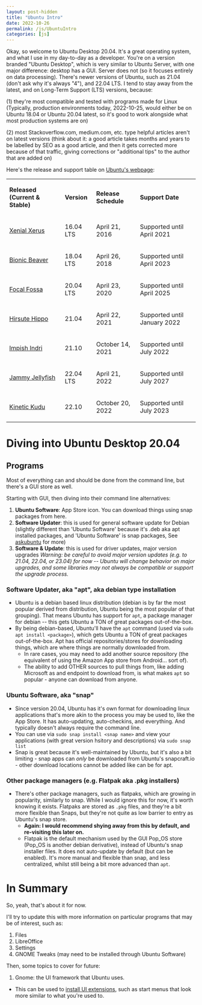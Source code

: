 ```yaml
---
layout: post-hidden
title: "Ubuntu Intro"
date: 2022-10-26
permalink: /js/UbuntuIntro
categories: [js]
---
```


Okay, so welcome to Ubuntu Desktop 20.04. It's a great operating system, and what I use in my day-to-day as a developer. You're on a version branded "Ubuntu Desktop", which is very similar to Ubuntu Server, with one major difference: desktop has a GUI. Server does not (so it focuses entirely on data processing). There's newer versions of Ubuntu, such as 21.04 (don't ask why it's always "4"), and 22.04 LTS. I tend to stay away from the latest, and on Long-Term Support (LTS) versions, because:

(1) they're most compatible and tested with programs made for Linux (Typically, production environments today, 2022-10-25, would either be on Ubuntu 18.04 or Ubuntu 20.04 latest, so it's good to work alongside what most production systems are on)

(2) most Stackoverflow.com, medium.com, etc. type helpful articles aren't on latest versions (think about it: a good article takes months and years to be labelled by SEO as a good article, and then it gets corrected more because of that traffic, giving corrections or "additional tips" to the author that are added on)

Here's the release and support table on [Ubuntu's webpage](https://wiki.ubuntu.com/):
<div><table><tbody><tr>  <td><p class="line891"><strong>Released (Current &amp; Stable)</strong></p></td>
  <td><p class="line891"><strong>Version</strong></p></td>
  <td><p class="line891"><strong>Release Schedule</strong></p></td>
  <td><p class="line891"><strong>Support Date</strong></p></td>
</tr>
<tr>  <td><span class="anchor" id="line-40"></span><p class="line891"><a href="/XenialXerus/ReleaseNotes">Xenial Xerus</a></p></td>
  <td><p class="line862">16.04 LTS</p></td>
  <td><p class="line862">April 21, 2016</p></td>
  <td><p class="line862">Supported until April 2021</p></td>
</tr>
<tr>  <td><span class="anchor" id="line-41"></span><p class="line891"><a href="/BionicBeaver/ReleaseNotes">Bionic Beaver</a></p></td>
  <td><p class="line862">18.04 LTS</p></td>
  <td><p class="line862">April 26, 2018</p></td>
  <td><p class="line862">Supported until April 2023</p></td>
</tr>
<tr>  <td><span class="anchor" id="line-42"></span><p class="line891"><a href="/FocalFossa/ReleaseNotes">Focal Fossa</a></p></td>
  <td><p class="line862">20.04 LTS</p></td>
  <td><p class="line862">April 23, 2020</p></td>
  <td><p class="line862">Supported until April 2025</p></td>
</tr>
<tr>  <td><span class="anchor" id="line-43"></span><p class="line891"><a href="/HirsuteHippo/ReleaseNotes">Hirsute Hippo</a></p></td>
  <td><p class="line862">21.04</p></td>
  <td><p class="line862">April 22, 2021</p></td>
  <td><p class="line862">Supported until January 2022</p></td>
</tr>
<tr>  <td><span class="anchor" id="line-44"></span><p class="line891"><a href="/ImpishIndri/ReleaseNotes">Impish Indri</a></p></td>
  <td><p class="line862">21.10</p></td>
  <td><p class="line862">October 14, 2021</p></td>
  <td><p class="line862">Supported until July 2022</p></td>
</tr>
<tr>  <td><span class="anchor" id="line-45"></span><p class="line891"><a href="/JammyJellyfish/ReleaseNotes">Jammy Jellyfish</a></p></td>
  <td><p class="line862">22.04 LTS</p></td>
  <td><p class="line862">April 21, 2022</p></td>
  <td><p class="line862">Supported until July 2027</p></td>
</tr>
<tr>  <td><span class="anchor" id="line-46"></span><p class="line891"><a href="/KineticKudu/ReleaseNotes">Kinetic Kudu</a></p></td>
  <td><p class="line862">22.10</p></td>
  <td><p class="line862">October 20, 2022</p></td>
  <td><p class="line862">Supported until July 2023</p></td>
</tr>
</tbody></table></div>


# Diving into Ubuntu Desktop 20.04

## Programs
Most of everything can and should be done from the command line, but there's a GUI store as well. 

Starting with GUI, then diving into their command line alternatives:

1. **Ubuntu Software**: App Store icon. You can download things using snap packages from here.
2. **Software Updater**: this is used for general software update for Debian (slightly different than 'Ubuntu Software' because it's .deb aka apt installed packages, and 'Ubuntu Software' is snap packages, See [askubuntu](https://askubuntu.com/questions/789668/what-is-the-difference-between-software-updater-and-ubuntu-software-updates) for more) 
3. **Software & Update**: this is used for driver updates, major version upgrades
  _Warning: be careful to avoid major version updates (e.g. to 21.04, 22.04, or 23.04) for now -- Ubuntu will change behavior on major upgrades, and some libraries may not always be compatible or support the upgrade process._
 
### Software Updater, aka "apt", aka debian type installation
- Ubuntu is a debian based linux distribution (debian is by far the most popular derived from distribution, Ubuntu being the most popular of that grouping). That means Ubuntu has support for `apt`, a package manager for debian -- this gets Ubuntu a TON of great packages out-of-the-box. 
- By being debian-based, Ubuntu'll have the `apt` command (used via `sudo apt install <package>`), which gets Ubuntu a TON of great packages out-of-the-box. Apt has official repositories/stores for downloading things, which are where things are normally downloaded from. 
  - In rare cases, you may need to add another source repository (the equivalent of using the Amazon App store from Android... sort of).
  - The ability to add OTHER sources to pull things from, like adding Microsoft as and endpoint to download from, is what makes `apt` so popular - anyone can download from anyone.

### Ubuntu Software, aka "snap"
- Since version 20.04, Ubuntu has it's own format for downloading linux applications that's more akin to the process you may be used to, like the App Store. It has auto-updating, auto-checkins, and everything. And typically doesn't always require the command line.
- You can use via `sudo snap install <snap name>` and view your applications (with great version hsitory and descriptions) via `sudo snap list`
- Snap is great because it's well-maintained by Ubuntu, but it's also a bit limiting - snap apps can _only_ be downloaded from Ubuntu's snapcraft.io - other download locations cannot be added like can be for apt.

### Other package managers (e.g. Flatpak aka .pkg installers)
- There's other package managers, such as flatpaks, which are growing in popularity, similarly to snap. While I would ignore this for now, it's worth knowing it exists. Flatpaks are stored as `.pkg` files, and they're a bit more flexible than Snaps, but they're not quite as low barrier to entry as Ubuntu's snap store. 
  - __Again: I would recommend shying away from this by default, and re-visiting this later on.__
  - Flatpak is the default mechanism used by the GUI Pop_OS store (Pop_OS is another debian derivative), instead of Ubuntu's snap installer files. It does not auto-update by default (but can be enabled). It's more manual and flexible than snap, and less centralized, whilst still being a bit more advanced than `apt`. 



# In Summary
So, yeah, that's about it for now. 

I'll try to update this with more information on particular programs that may be of interest, such as:

1. Files
2. LibreOffice
3. Settings
4. GNOME Tweaks (may need to be installed through Ubuntu Software)

Then, some topics to cover for future:
1. Gnome: the UI framework that Ubuntu uses. 
  - This can be used to [install UI extensions](https://extensions.gnome.org/), such as start menus that look more similar to what you're used to.

